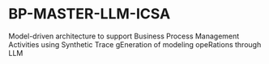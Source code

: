 # BP-MASTER-LLM-ICSA
Model-driven architecture to support Business Process Management Activities using Synthetic Trace gEneration of modeling opeRations through LLM
